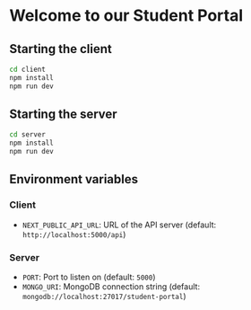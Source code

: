 # Welcome to our Student Portal

## Starting the client

```bash
cd client
npm install
npm run dev
```

## Starting the server

```bash
cd server
npm install
npm run dev
```

## Environment variables

### Client

- `NEXT_PUBLIC_API_URL`: URL of the API server (default: `http://localhost:5000/api`)

### Server

- `PORT`: Port to listen on (default: `5000`)
- `MONGO_URI`: MongoDB connection string (default: `mongodb://localhost:27017/student-portal`)
